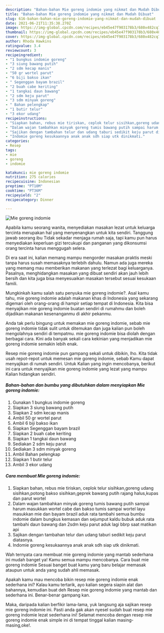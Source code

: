 ```yaml
---
description: "Bahan-bahan Mie goreng indomie yang nikmat dan Mudah Dibuat"
title: "Bahan-bahan Mie goreng indomie yang nikmat dan Mudah Dibuat"
slug: 616-bahan-bahan-mie-goreng-indomie-yang-nikmat-dan-mudah-dibuat
date: 2021-06-21T11:35:38.270Z
image: https://img-global.cpcdn.com/recipes/eb45e47f903178b3/680x482cq70/mie-goreng-indomie-foto-resep-utama.jpg
thumbnail: https://img-global.cpcdn.com/recipes/eb45e47f903178b3/680x482cq70/mie-goreng-indomie-foto-resep-utama.jpg
cover: https://img-global.cpcdn.com/recipes/eb45e47f903178b3/680x482cq70/mie-goreng-indomie-foto-resep-utama.jpg
author: Rhoda Hawkins
ratingvalue: 3.4
reviewcount: 3
recipeingredient:
- "1 bungkus indomie goreng"
- "3 siung bawang putih"
- "2 sdm kecap manis"
- "50 gr wortel parut"
- "6 biji bakso ikan"
- " Segenggan bayam brazil"
- "2 buah cabe keriting"
- "1 tangkai daun bawang"
- "2 sdm keju parut"
- "3 sdm minyak goreng"
- " Bahan pelengkap"
- "1 butir telur"
- "3 ekor udang"
recipeinstructions:
- "Siapkan bahan, rebus mie tiriskan, ceplok telur sisihkan,goreng udang sisihkan,potong bakso sisihkan,geprek bawang putih rajang halus,kupas dan parut wortel"
- "Dalam wajan tambahkan minyak goreng tumis bawang putih sampai harum masukkan wortel cabe dan bakso tumis sampai wortel layu masukkan mie dan bayam brazil aduk rata tambahi semua bumbu indomie dalam bungkus kemasan dan sejumput kaldu bubuk aduk rata tambahi daun bawang dan 2sdm keju parut aduk lagi bbrp saat matikan api"
- "Sajikan dengan tambahan telur dan udang taburi sedikit keju parut diatasnya."
- "Indomie goreng kesukaannya anak anak sdh siap utk dinikmati."
categories:
- Resep
tags:
- mie
- goreng
- indomie

katakunci: mie goreng indomie 
nutrition: 275 calories
recipecuisine: Indonesian
preptime: "PT10M"
cooktime: "PT36M"
recipeyield: "2"
recipecategory: Dinner

---
```



![Mie goreng indomie](https://img-global.cpcdn.com/recipes/eb45e47f903178b3/680x482cq70/mie-goreng-indomie-foto-resep-utama.jpg)

Apabila kamu seorang wanita, menyediakan masakan lezat untuk keluarga tercinta merupakan hal yang menyenangkan untuk kita sendiri. Tanggung jawab seorang ibu Tidak sekadar menjaga rumah saja, tapi kamu pun harus menyediakan keperluan gizi tercukupi dan panganan yang dikonsumsi orang tercinta harus menggugah selera.

Di era  saat ini, kalian memang mampu mengorder masakan praktis meski tanpa harus susah memasaknya terlebih dahulu. Namun ada juga mereka yang memang mau memberikan makanan yang terlezat bagi keluarganya. Pasalnya, menghidangkan masakan yang dibuat sendiri akan jauh lebih bersih dan kita juga bisa menyesuaikan masakan tersebut sesuai kesukaan famili. 



Mungkinkah kamu salah satu penyuka mie goreng indomie?. Asal kamu tahu, mie goreng indomie adalah makanan khas di Indonesia yang sekarang digemari oleh orang-orang di hampir setiap tempat di Indonesia. Kita bisa menyajikan mie goreng indomie buatan sendiri di rumahmu dan boleh dijadikan makanan kesenanganmu di akhir pekanmu.

Anda tak perlu bingung untuk memakan mie goreng indomie, sebab mie goreng indomie tidak sulit untuk ditemukan dan juga kalian pun boleh mengolahnya sendiri di tempatmu. mie goreng indomie bisa diolah dengan berbagai cara. Kini ada banyak sekali cara kekinian yang menjadikan mie goreng indomie semakin lebih enak.

Resep mie goreng indomie pun gampang sekali untuk dibikin, lho. Kita tidak usah repot-repot untuk memesan mie goreng indomie, sebab Kamu dapat menyajikan di rumah sendiri. Untuk Kalian yang ingin mencobanya, berikut ini cara untuk menyajikan mie goreng indomie yang lezat yang mampu Kalian hidangkan sendiri.

<!--inarticleads1-->

##### Bahan-bahan dan bumbu yang dibutuhkan dalam menyiapkan Mie goreng indomie:

1. Gunakan 1 bungkus indomie goreng
1. Siapkan 3 siung bawang putih
1. Siapkan 2 sdm kecap manis
1. Ambil 50 gr wortel parut
1. Ambil 6 biji bakso ikan
1. Siapkan  Segenggan bayam brazil
1. Siapkan 2 buah cabe keriting
1. Siapkan 1 tangkai daun bawang
1. Sediakan 2 sdm keju parut
1. Sediakan 3 sdm minyak goreng
1. Ambil  Bahan pelengkap
1. Siapkan 1 butir telur
1. Ambil 3 ekor udang




<!--inarticleads2-->

##### Cara membuat Mie goreng indomie:

1. Siapkan bahan, rebus mie tiriskan, ceplok telur sisihkan,goreng udang sisihkan,potong bakso sisihkan,geprek bawang putih rajang halus,kupas dan parut wortel
1. Dalam wajan tambahkan minyak goreng tumis bawang putih sampai harum masukkan wortel cabe dan bakso tumis sampai wortel layu masukkan mie dan bayam brazil aduk rata tambahi semua bumbu indomie dalam bungkus kemasan dan sejumput kaldu bubuk aduk rata tambahi daun bawang dan 2sdm keju parut aduk lagi bbrp saat matikan api
1. Sajikan dengan tambahan telur dan udang taburi sedikit keju parut diatasnya.
1. Indomie goreng kesukaannya anak anak sdh siap utk dinikmati.




Wah ternyata cara membuat mie goreng indomie yang mantab sederhana ini mudah banget ya! Kamu semua mampu mencobanya. Cara buat mie goreng indomie Sesuai banget buat kamu yang baru belajar memasak ataupun untuk anda yang sudah ahli memasak.

Apakah kamu mau mencoba bikin resep mie goreng indomie enak sederhana ini? Kalau kamu tertarik, ayo kalian segera siapin alat dan bahannya, kemudian buat deh Resep mie goreng indomie yang mantab dan sederhana ini. Benar-benar gampang kan. 

Maka, daripada kalian berfikir lama-lama, yuk langsung aja sajikan resep mie goreng indomie ini. Pasti anda gak akan nyesel sudah buat resep mie goreng indomie lezat sederhana ini! Selamat mencoba dengan resep mie goreng indomie enak simple ini di tempat tinggal kalian masing-masing,oke!.

